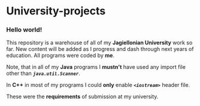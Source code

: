 # University-projects

### Hello world!

This repository is a warehouse of all of my **Jagiellonian University** work so far. New content will be added as I progress and dash through next years of education. All programs were coded by **me**.

Note, that in all of my **Java** programs I **mustn't** have used any import file other than **_`java.util.Scanner`_**.

In **C++** in most of my programs I could **only** enable **_`<iostream>`_** header file.
  
These were the **requirements** of submission at my university.
